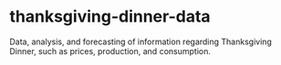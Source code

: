 # thanksgiving-dinner-data
Data, analysis, and forecasting of information regarding Thanksgiving Dinner, such as prices, production, and consumption.
